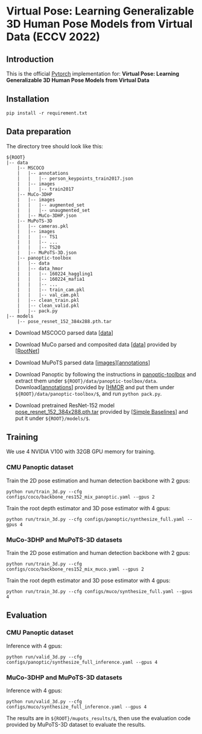 # Virtual Pose: Learning Generalizable 3D Human Pose Models from Virtual Data (ECCV 2022)

## Introduction
This is the official [Pytorch](https://pytorch.org/) implementation for:
**Virtual Pose: Learning Generalizable 3D Human Pose Models from Virtual Data**


## Installation
```
pip install -r requirement.txt
```

## Data preparation

The directory tree should look like this:
```
${ROOT}
|-- data
    |-- MSCOCO
    |   |-- annotations
    |   |   |-- person_keypoints_train2017.json
    |   |-- images
    |   |   |-- train2017
    |-- MuCo-3DHP
    |   |-- images
    |   |   |-- augmented_set
    |   |   |-- unaugmented_set
    |   |-- MuCo-3DHP.json
    |-- MuPoTS-3D
    |   |-- cameras.pkl
    |   |-- images
    |   |   |-- TS1
    |   |   |-- ...
    |   |   |-- TS20
    |   |-- MuPoTS-3D.json
    |-- panoptic-toolbox
    |   |-- data
    |   |-- data_hmor
    |   |   |-- 160224_haggling1
    |   |   |-- 160224_mafia1
    |   |   |-- ...
    |   |   |-- train_cam.pkl
    |   |   |-- val_cam.pkl
    |   |-- clean_train.pkl 
    |   |-- clean_valid.pkl 
    |   |-- pack.py
|-- models
    |-- pose_resnet_152_384x288.pth.tar
```

* Download MSCOCO parsed data [[data](https://cocodataset.org/#download)]
* Download MuCo parsed and composited data [[data](https://drive.google.com/drive/folders/1yL2ey3aWHJnh8f_nhWP--IyC9krAPsQN?usp=sharing)] provided by [[RootNet](https://github.com/mks0601/3DMPPE_ROOTNET_RELEASE)]
* Download MuPoTS parsed data [[images](http://gvv.mpi-inf.mpg.de/projects/SingleShotMultiPerson/)][[annotations](https://drive.google.com/drive/folders/1WmfQ8UEj6nuamMfAdkxmrNcsQTrTfKK_?usp=sharing)]

* Download Panoptic by following the instructions in [panoptic-toolbox](https://github.com/CMU-Perceptual-Computing-Lab/panoptic-toolbox) and extract them under `${ROOT}/data/panoptic-toolbox/data`. Download[[annotations](https://drive.google.com/drive/folders/1TMQmbNWmqNDN-skCqF7B8LpLIkr_bqc1)] provided by [[HMOR](https://arxiv.org/abs/2008.00206) and put them under  `${ROOT}/data/panoptic-toolbox/$`, and run `python pack.py`.

* Download pretrained ResNet-152 model [pose_resnet_152_384x288.pth.tar](https://drive.google.com/drive/folders/1fGLeCgTbaO50wylfV_j1OFTEx8DDpaqh) provided by [[Simple Baselines](https://github.com/microsoft/human-pose-estimation.pytorch)] and put it under `${ROOT}/models/$`.





## Training
We use 4 NVIDIA V100 with 32GB GPU memory for training.

### CMU Panoptic dataset

Train the 2D pose estimation and human detection backbone with 2 gpus:
```
python run/train_3d.py --cfg configs/coco/backbone_res152_mix_panoptic.yaml --gpus 2
```
Train the root depth estimator and 3D pose estimator with 4 gpus:
```
python run/train_3d.py --cfg configs/panoptic/synthesize_full.yaml --gpus 4
```

### MuCo-3DHP and MuPoTS-3D datasets

Train the 2D pose estimation and human detection backbone with 2 gpus:
```
python run/train_3d.py --cfg configs/coco/backbone_res152_mix_muco.yaml --gpus 2
```
Train the root depth estimator and 3D pose estimator with 4 gpus:
```
python run/train_3d.py --cfg configs/muco/synthesize_full.yaml --gpus 4
```

## Evaluation
### CMU Panoptic dataset

Inference with 4 gpus:
```
python run/valid_3d.py --cfg configs/panoptic/synthesize_full_inference.yaml --gpus 4
```

### MuCo-3DHP and MuPoTS-3D datasets

Inference with 4 gpus:
```
python run/valid_3d.py --cfg configs/muco/synthesize_full_inference.yaml --gpus 4
```

The results are in `${ROOT}/mupots_results/$`, then use the evaluation code provided by MuPoTS-3D dataset to evaluate the results.



